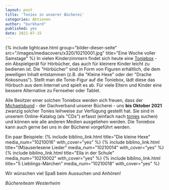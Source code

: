 ```yaml
---
layout: post
title: 'Tonies in unserer Bücherei'
categories: Aktionen
author: "burkhard"
published: yes
date: 2021-07-15
---
```

{% include lightcase.html group="bilder-dieser-seite"
      src="/images/mediacovers/x320/10210001.jpg" 
      title="Eine Woche voller Samstage" %}
In vielen Kinderzimmern findet sich heute eine [Toniebox](https://tonies.com/de-de/toniebox/) - ein Abspielgerät für Hörbücher, das auch für kleinere Kinder leicht zu bedienen ist. Die "Hörbücher" sind in Form von Figuren erhältlich, die dem jeweiligen Inhalt entstammen (z.B. die "Kleine Hexe" oder der "Drache Kokosnuss"). Stellt man die Tonie-Figur auf die Toniebox, lädt diese das Hörbuch aus dem Internet und spielt es ab. Für viele Eltern und Kinder eine bessere Alternative zu Fernseher oder Tablet.

Alle Besitzer einer solchen Toniebox werden sich freuen, dass der [Michaelsbund](https://www.michaelsbund.de/) - der Dachverband unserer Bücherei - uns **bis Oktober 2021** zwanzig solcher Tonies leihweise zur Verfügung gestellt hat. Sie sind in unserem Online-Katalog (als "CDs") erfasst (einfach nach [tonies](https://www.biblino.de/index.php?stichwort=tonies&button=Suchen&rdb_and_or=and&searchmode=0&page=1&action=1&new_query=1&id=243) suchen) und können wie alle anderen Medien ausgeliehen werden. Die Toniebox kann auch gerne bei uns in der Bücherei vorgeführt werden.

Ein paar Beispiele:
{% include biblino_link.html title="Die kleine Hexe" media_num="10210016" with_cover="yes" %}
{% include biblino_link.html title="(M)auserlesene Lieder" media_num="10210014" with_cover="yes" %}
{% include biblino_link.html title="Ella in der Schule" media_num="10210002" with_cover="yes" %}
{% include biblino_link.html title="5 Lieblings-Märchen" media_num="10210018" with_cover="yes" %}

Wir wünschen viel Spaß beim Aussuchen und Anhören!

*Büchereiteam Westerheim*

